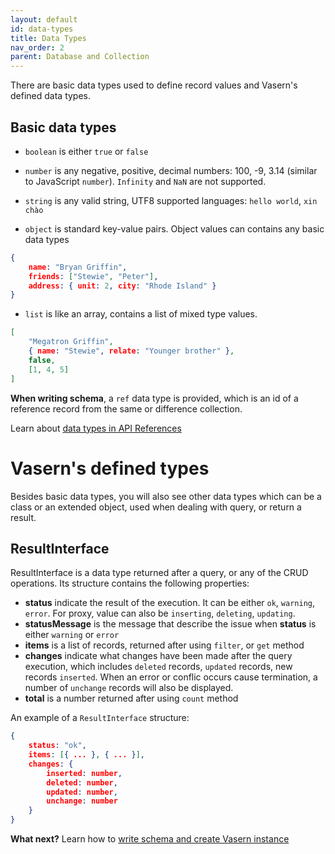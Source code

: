 ```yaml
---
layout: default
id: data-types
title: Data Types
nav_order: 2
parent: Database and Collection
---
```


There are basic data types used to define record values and Vasern's defined data types.

## Basic data types

- `boolean` is either `true` or `false`

- `number` is any negative, positive, decimal numbers: 100, -9, 3.14 (similar to JavaScript `number`).
`Infinity` and `NaN` are not supported.

- `string` is any valid string, UTF8 supported languages: `hello world`, `xin chào`

- `object` is standard key-value pairs. Object values can contains any basic data types

```json
{ 
    name: "Bryan Griffin",
    friends: ["Stewie", "Peter"], 
    address: { unit: 2, city: "Rhode Island" }
}
```

- `list` is like an array, contains a list of mixed type values.

```json
[
    "Megatron Griffin",
    { name: "Stewie", relate: "Younger brother" },
    false,
    [1, 4, 5]
]
```

**When writing schema**, a `ref` data type is provided, which is an id of a reference
record from the same or difference collection.

Learn about [data types in API References](http://localhost:4000/api.html#data-types)

# Vasern's defined types

Besides basic data types, you will also see other data types which can be a class 
or an extended object, used when dealing with query, or return a result.

## ResultInterface

ResultInterface is a data type returned after a query, or any of the CRUD operations.
Its structure contains the following properties:

- **status** indicate the result of the execution. It can be either `ok`, `warning`, `error`. For proxy, value can also be `inserting`, `deleting`, `updating`.
- **statusMessage** is the message that describe the issue when **status** is either `warning` or `error`
- **items** is a list of records, returned after using `filter`, or `get` method
- **changes** indicate what changes have been made after the query execution, which includes
`deleted` records, `updated` records, new records `inserted`. When an error or conflic occurs cause
termination, a number of `unchange` records will also be displayed.
- **total** is a number returned after using `count` method

An example of a `ResultInterface` structure:

```json
{
    status: "ok",
    items: [{ ... }, { ... }],
    changes: {
        inserted: number,
        deleted: number,
        updated: number,
        unchange: number
    }
}
```

<p class="block__msg info" markdown="1">

**What next?** Learn how to [write schema and create Vasern instance](write-schema.md)
</p>